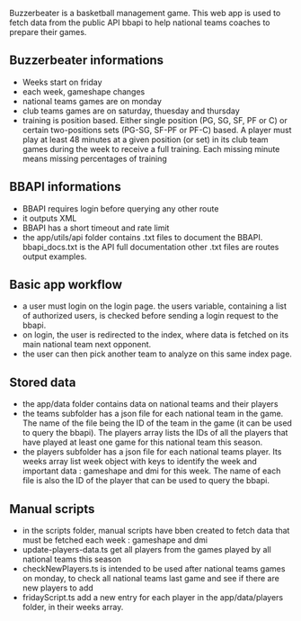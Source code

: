 Buzzerbeater is a basketball management game. This web app is used to fetch data from the public API bbapi to help national teams coaches to prepare their games.

## Buzzerbeater informations

- Weeks start on friday
- each week, gameshape changes
- national teams games are on monday
- club teams games are on saturday, thuesday and thursday
- training is position based. Either single position (PG, SG, SF, PF or C) or certain two-positions sets (PG-SG, SF-PF or PF-C) based. A player must play at least 48 minutes at a given position (or set) in its club team games during the week to receive a full training. Each missing minute means missing percentages of training

## BBAPI informations

- BBAPI requires login before querying any other route
- it outputs XML
- BBAPI has a short timeout and rate limit
- the app/utils/api folder contains .txt files to document the BBAPI. bbapi_docs.txt is the API full documentation other .txt files are routes output examples.

## Basic app workflow

- a user must login on the login page. the users variable, containing a list of authorized users, is checked before sending a login request to the bbapi.
- on login, the user is redirected to the index, where data is fetched on its main national team next opponent.
- the user can then pick another team to analyze on this same index page.

## Stored data

- the app/data folder contains data on national teams and their players
- the teams subfolder has a json file for each national team in the game. The name of the file being the ID of the team in the game (it can be used to query the bbapi). The players array lists the IDs of all the players that have played at least one game for this national team this season.
- the players subfolder has a json file for each national teams player. Its weeks array list week object with keys to identify the week and important data : gameshape and dmi for this week. The name of each file is also the ID of the player that can be used to query the bbapi.

## Manual scripts

- in the scripts folder, manual scripts have bben created to fetch data that must be fetched each week : gameshape and dmi
- update-players-data.ts get all players from the games played by all national teams this season
- checkNewPlayers.ts is intended to be used after national teams games on monday, to check all national teams last game and see if there are new players to add
- fridayScript.ts add a new entry for each player in the app/data/players folder, in their weeks array.
